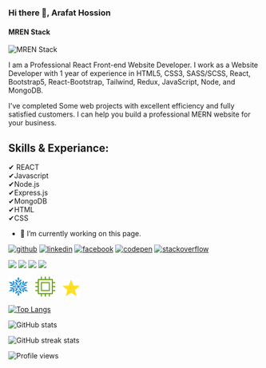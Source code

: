 ### Hi there 👋, Arafat Hossion 
#### MREN Stack
![MREN Stack](https://arturssmirnovs.github.io/github-profile-readme-generator/images/banner.png)

I am a Professional React Front-end Website Developer. I work as a Website Developer with 1 year of experience in HTML5, CSS3, SASS/SCSS, React, Bootstrap5, React-Bootstrap, Tailwind, Redux, JavaScript, Node, and MongoDB. 

I've completed Some web projects with excellent efficiency and fully satisfied customers. I can help you build a professional MERN website for your business.

## Skills & Experiance:
✔ REACT <br/>
✔Javascript <br/>
✔Node.js <br/>
✔Express.js <br/>
✔MongoDB <br/>
✔HTML <br/>
✔CSS <br/>

- 🔭 I’m currently working on this page. 


[<img src='https://cdn.jsdelivr.net/npm/simple-icons@3.0.1/icons/github.svg' alt='github' height='40'>](https://github.com/arafathossion)  [<img src='https://cdn.jsdelivr.net/npm/simple-icons@3.0.1/icons/linkedin.svg' alt='linkedin' height='40'>](https://www.linkedin.com/in/arafat-hossion-77429a202/)  [<img src='https://cdn.jsdelivr.net/npm/simple-icons@3.0.1/icons/facebook.svg' alt='facebook' height='40'>](https://www.facebook.com/arafathossionrahman)  [<img src='https://cdn.jsdelivr.net/npm/simple-icons@3.0.1/icons/codepen.svg' alt='codepen' height='40'>](https://codepen.io/Arafat3951)  [<img src='https://cdn.jsdelivr.net/npm/simple-icons@3.0.1/icons/stackoverflow.svg' alt='stackoverflow' height='40'>](https://stackoverflow.com/users/arafat-hossion)





[![](https://img.shields.io/badge/linkedin-%230077B5.svg?style=for-the-badge&logo=linkedin)](https://www.linkedin.com/in/arafathossion/)
[![](https://img.shields.io/badge/codepen-%190077B5.svg?style=for-the-badge&logo=codepen)](https://codepen.io/Arafat3951)
[![](https://img.shields.io/badge/github-%130077B5.svg?style=for-the-badge&logo=github)](https://github.com/arafathossion)
[![](https://img.shields.io/badge/facebook-%120007D2.svg?style=for-the-badge&logo=facebook)](https://www.facebook.com/arafathossionrahman)





<a href='https://archiveprogram.github.com/'><img src='https://raw.githubusercontent.com/acervenky/animated-github-badges/master/assets/acbadge.gif' width='40' height='40'></a> <a href='https://docs.github.com/en/developers'><img src='https://raw.githubusercontent.com/acervenky/animated-github-badges/master/assets/devbadge.gif' width='40' height='40'></a> <a href='https://stars.github.com/'><img src='https://raw.githubusercontent.com/acervenky/animated-github-badges/master/assets/starbadge.gif' width='35' height='35'></a> 

[![Top Langs](https://github-readme-stats.vercel.app/api/top-langs/?username=arafathossion)](https://github.com/anuraghazra/github-readme-stats)

![GitHub stats](https://github-readme-stats.vercel.app/api?username=arafathossion&show_icons=true&count_private=true)  

![GitHub streak stats](https://github-readme-streak-stats.herokuapp.com/?user=arafathossion)  

![Profile views](https://gpvc.arturio.dev/arafathossion)  
